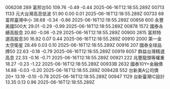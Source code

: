 006208	289	富邦台50	109.76	-0.49	-0.44	2025-06-16T12:18:55.289Z
00713	1133	元大台灣高息低波	51.90	0.00	0.01	2025-06-16T12:18:55.289Z
00733	68	富邦臺灣中小	38.68	-0.34	-0.86	2025-06-16T12:18:55.289Z
00858	600	永豐美國500大	29.01	-0.29	-0.99	2025-06-16T12:18:55.289Z
00878	1572	國泰永續高股息	20.80	-0.06	-0.29	2025-06-16T12:18:55.289Z
00900	2815	富邦特選高股息30	16.92	0.07	0.44	2025-06-16T12:18:55.289Z
00910	2000	第一金太空衛星	28.49	0.03	0.10	2025-06-16T12:18:55.289Z
00916	207	國泰全球品牌50	22.63	-0.18	-0.79	2025-06-16T12:18:55.289Z
00919	6057	群益台灣精選高息	22.33	-0.16	-0.71	2025-06-16T12:18:55.289Z
00921	222	兆豐龍頭等權重	18.27	-0.23	-1.22	2025-06-16T12:18:55.289Z
00933B	2632	國泰10Y+金融債	14.88	-0.03	-0.20	2025-06-16T12:18:55.289Z
00942B	552	台新美A公司債20+	13.19	-0.10	-0.78	2025-06-16T12:18:55.289Z
00947	1129	台新臺灣IC設計	13.35	0.13	0.96	2025-06-16T12:18:55.289Z